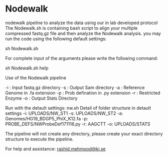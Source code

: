 # Nodewalk
nodewalk pipeline to analyze the data using our in lab developed protocol
The Nodewalk.sh is containing bash script to align your multiple compressed fastq.gz file and then analyze the Nodewalk analysis. 
you may run the code using the following default settings:

  sh Nodewalk.sh

For complete input of the arguments please write the following command:

  sh Nodewalk.sh help
  
   Use of the Nodewalk pipeline

-i : Input fastq.gz directory
-s : Output Sam directory
-a : Reference Genome in .fa extension
-p : Prob defination in .py extension
-r : Restricted Enzyme
-o : Output Stats Directory


Run with the detault settings: nw.sh
Detail of folder structure in detault settings
-i: UPLOADS/NW_ST1
-s: UPLOADS/NW_ST2
-a: Genomes/HG19_BDGP5_PhiX_K12.fa
-p: PROBE_DEFS/NWProbeDef171116.py
-r: AAGCTT
-o: UPLOADS/STATS

  The pipeline will not create any directory, please create your exact directory structure to execute the pipeline.
  
  For help and assistance:
  rashid.mehmood@ki.se
  
